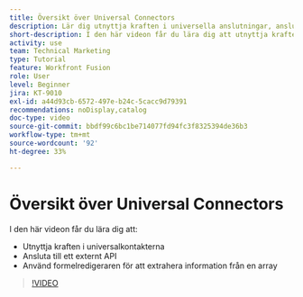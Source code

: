 ```yaml
---
title: Översikt över Universal Connectors
description: Lär dig utnyttja kraften i universella anslutningar, ansluta till ett externt API och extrahera information från en array, allt i  [!DNL Adobe Workfront Fusion].
short-description: I den här videon får du lära dig att utnyttja kraften i universella anslutningar, ansluta till ett externt API och använda formelredigeraren för att extrahera information från en matris.
activity: use
team: Technical Marketing
type: Tutorial
feature: Workfront Fusion
role: User
level: Beginner
jira: KT-9010
exl-id: a44d93cb-6572-497e-b24c-5cacc9d79391
recommendations: noDisplay,catalog
doc-type: video
source-git-commit: bbdf99c6bc1be714077fd94fc3f8325394de36b3
workflow-type: tm+mt
source-wordcount: '92'
ht-degree: 33%

---
```


# Översikt över Universal Connectors

I den här videon får du lära dig att:

* Utnyttja kraften i universalkontakterna
* Ansluta till ett externt API
* Använd formelredigeraren för att extrahera information från en array

>[!VIDEO](https://video.tv.adobe.com/v/335269/?quality=12&learn=on&enablevpops=1)
